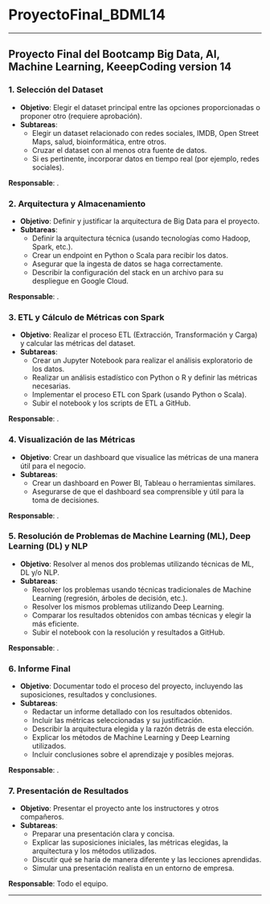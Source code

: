 # ProyectoFinal_BDML14

---

## Proyecto Final del Bootcamp Big Data, AI, Machine Learning, KeeepCoding version 14

### 1. **Selección del Dataset**
   - **Objetivo**: Elegir el dataset principal entre las opciones proporcionadas o proponer otro (requiere aprobación).
   - **Subtareas**:
     - Elegir un dataset relacionado con redes sociales, IMDB, Open Street Maps, salud, bioinformática, entre otros.
     - Cruzar el dataset con al menos otra fuente de datos.
     - Si es pertinente, incorporar datos en tiempo real (por ejemplo, redes sociales).

   **Responsable**: .

### 2. **Arquitectura y Almacenamiento**
   - **Objetivo**: Definir y justificar la arquitectura de Big Data para el proyecto.
   - **Subtareas**:
     - Definir la arquitectura técnica (usando tecnologías como Hadoop, Spark, etc.).
     - Crear un endpoint en Python o Scala para recibir los datos.
     - Asegurar que la ingesta de datos se haga correctamente.
     - Describir la configuración del stack en un archivo para su despliegue en Google Cloud.

   **Responsable**: .

### 3. **ETL y Cálculo de Métricas con Spark**
   - **Objetivo**: Realizar el proceso ETL (Extracción, Transformación y Carga) y calcular las métricas del dataset.
   - **Subtareas**:
     - Crear un Jupyter Notebook para realizar el análisis exploratorio de los datos.
     - Realizar un análisis estadístico con Python o R y definir las métricas necesarias.
     - Implementar el proceso ETL con Spark (usando Python o Scala).
     - Subir el notebook y los scripts de ETL a GitHub.

   **Responsable**: .

### 4. **Visualización de las Métricas**
   - **Objetivo**: Crear un dashboard que visualice las métricas de una manera útil para el negocio.
   - **Subtareas**:
     - Crear un dashboard en Power BI, Tableau o herramientas similares.
     - Asegurarse de que el dashboard sea comprensible y útil para la toma de decisiones.
   
   **Responsable**: .

### 5. **Resolución de Problemas de Machine Learning (ML), Deep Learning (DL) y NLP**
   - **Objetivo**: Resolver al menos dos problemas utilizando técnicas de ML, DL y/o NLP.
   - **Subtareas**:
     - Resolver los problemas usando técnicas tradicionales de Machine Learning (regresión, árboles de decisión, etc.).
     - Resolver los mismos problemas utilizando Deep Learning.
     - Comparar los resultados obtenidos con ambas técnicas y elegir la más eficiente.
     - Subir el notebook con la resolución y resultados a GitHub.

   **Responsable**: .

### 6. **Informe Final**
   - **Objetivo**: Documentar todo el proceso del proyecto, incluyendo las suposiciones, resultados y conclusiones.
   - **Subtareas**:
     - Redactar un informe detallado con los resultados obtenidos.
     - Incluir las métricas seleccionadas y su justificación.
     - Describir la arquitectura elegida y la razón detrás de esta elección.
     - Explicar los métodos de Machine Learning y Deep Learning utilizados.
     - Incluir conclusiones sobre el aprendizaje y posibles mejoras.

   **Responsable**: .

### 7. **Presentación de Resultados**
   - **Objetivo**: Presentar el proyecto ante los instructores y otros compañeros.
   - **Subtareas**:
     - Preparar una presentación clara y concisa.
     - Explicar las suposiciones iniciales, las métricas elegidas, la arquitectura y los métodos utilizados.
     - Discutir qué se haría de manera diferente y las lecciones aprendidas.
     - Simular una presentación realista en un entorno de empresa.

   **Responsable**: Todo el equipo.

---


